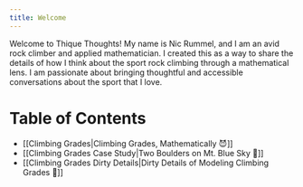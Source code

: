 ```yaml
---
title: Welcome
---
```


Welcome to Thique Thoughts! My name is Nic Rummel, and I am an avid rock climber and applied mathematician. I created this as a way to share the details of how I think about the sport rock climbing through a mathematical lens. I am passionate about bringing thoughtful and accessible conversations about the sport that I love. 


# Table of Contents 
- [[Climbing Grades|Climbing Grades, Mathematically 😈]] 
- [[Climbing Grades Case Study|Two Boulders on Mt. Blue Sky 🗻]]
- [[Climbing Grades Dirty Details|Dirty Details of Modeling Climbing Grades 👷]]